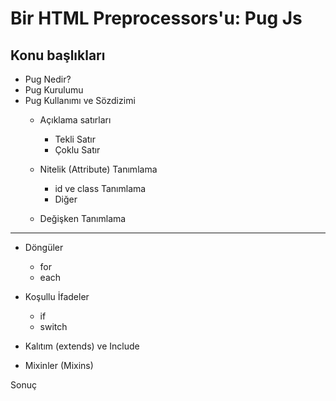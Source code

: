 # Bir HTML Preprocessors'u: Pug Js

## Konu başlıkları
- Pug Nedir?
- Pug Kurulumu
- Pug Kullanımı ve Sözdizimi
  - Açıklama satırları
    - Tekli Satır 
    - Çoklu Satır

  - Nitelik (Attribute) Tanımlama 
    - id ve class Tanımlama
    - Diğer
  - Değişken Tanımlama
---  
  - Döngüler
    - for
    - each
  - Koşullu İfadeler
    - if
    - switch
  
  - Kalıtım (extends) ve Include
  - Mixinler (Mixins)
  
Sonuç


